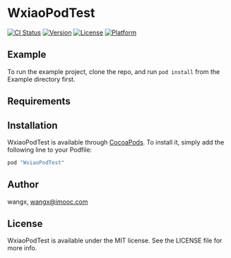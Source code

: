 # WxiaoPodTest

[![CI Status](http://img.shields.io/travis/wangx/WxiaoPodTest.svg?style=flat)](https://travis-ci.org/wangx/WxiaoPodTest)
[![Version](https://img.shields.io/cocoapods/v/WxiaoPodTest.svg?style=flat)](http://cocoapods.org/pods/WxiaoPodTest)
[![License](https://img.shields.io/cocoapods/l/WxiaoPodTest.svg?style=flat)](http://cocoapods.org/pods/WxiaoPodTest)
[![Platform](https://img.shields.io/cocoapods/p/WxiaoPodTest.svg?style=flat)](http://cocoapods.org/pods/WxiaoPodTest)

## Example

To run the example project, clone the repo, and run `pod install` from the Example directory first.

## Requirements

## Installation

WxiaoPodTest is available through [CocoaPods](http://cocoapods.org). To install
it, simply add the following line to your Podfile:

```ruby
pod "WxiaoPodTest"
```

## Author

wangx, wangx@imooc.com

## License

WxiaoPodTest is available under the MIT license. See the LICENSE file for more info.
